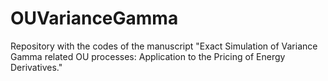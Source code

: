 # OUVarianceGamma 
Repository with the codes of the manuscript "Exact Simulation of Variance Gamma related OU processes:  Application to the Pricing of Energy Derivatives."
